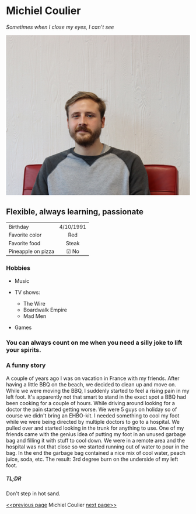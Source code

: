 # Michiel Coulier

*Sometimes when I close my eyes, I can't see*

![Michiel Coulier](https://raw.githubusercontent.com/mcoulier/markdown-challenge/master/IMG_0102.JPG)

## Flexible, always learning, passionate

|         |            |
| ------------- |:-------------:|
| Birthday     | 4/10/1991 |
| Favorite color    | Red |
| Favorite food      | Steak      |
| Pineapple on pizza | ☑ No      |

### Hobbies
* Music

* TV shows:
    * The Wire
    * Boardwalk Empire
    * Mad Men
    
* Games

### You can always count on me when you need a silly joke to lift your spirits.

### A funny story
A couple of years ago I was on vacation in France with my friends. After having a little BBQ on the beach, we decided to clean up and move on. While we were moving the BBQ, I suddenly started to feel a rising pain in my left foot. It's apparently not that smart to stand in the exact spot a BBQ had been cooking for a couple of hours. While driving around looking for a doctor the pain started getting worse. We were 5 guys on holiday so of course we didn't bring an EHBO-kit. I needed something to cool my foot while we were being directed by multiple doctors to go to a hospital. We pulled over and started looking in the trunk for anything to use. One of my friends came with the genius idea of putting my foot in an unused garbage bag and filling it with stuff to cool down. We were in a remote area and the hospital was not that close so we started running out of water to pour in the bag. In the end the garbage bag contained a nice mix of cool water, peach juice, soda, etc. The result: 3rd degree burn on the underside of my left foot.

##### TL;DR
Don't step in hot sand.

[<<previous page](https://github.com/Tessakam/markdown-challenge)  Michiel Coulier  [next page>>](https://github.com/nikkizol/markdown-challenge)

